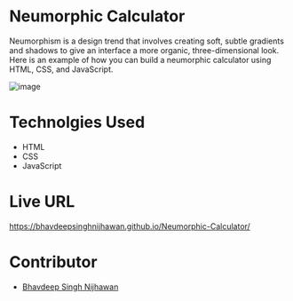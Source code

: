 # Neumorphic Calculator

Neumorphism is a design trend that involves creating soft, subtle gradients and shadows to give an interface a more organic, three-dimensional look. Here is an example of how you can build a neumorphic calculator using HTML, CSS, and JavaScript.

![image](https://github.com/BhavdeepSinghNijhawan/Neumorphic-Calculator/assets/143419096/44984475-8ea0-431b-b896-74073259a60f)

# Technolgies Used

- HTML
- CSS
- JavaScript

# Live URL

https://bhavdeepsinghnijhawan.github.io/Neumorphic-Calculator/

# Contributor

- [Bhavdeep Singh Nijhawan](https://www.linkedin.com/in/bhavdeep-singh-nijhawan-739634280)
